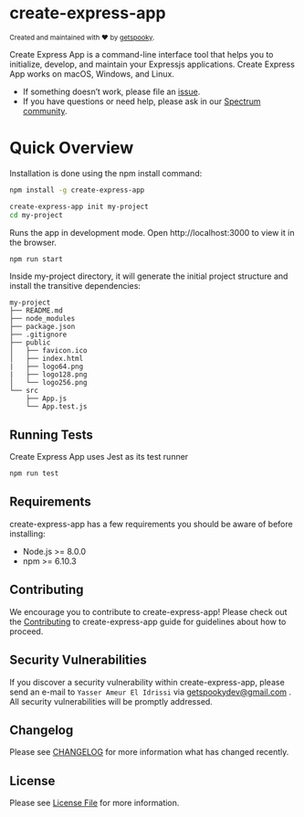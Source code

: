 # create-express-app

 <sub>Created and maintained with ❤️ by  <a href="https://github.com/getspooky">getspooky</a>.</sub>

Create Express App is a command-line interface tool that helps you to initialize, develop, and maintain your Expressjs applications.
Create Express App works on macOS, Windows, and Linux.<br>

- If something doesn’t work, please file an [issue](https://github.com/getspooky/create-express-app/issues).<br>
- If you have questions or need help, please ask in our [Spectrum community]().

# Quick Overview

Installation is done using the npm install command:

```sh
npm install -g create-express-app
```

```sh
create-express-app init my-project
cd my-project
```

Runs the app in development mode.
Open http://localhost:3000 to view it in the browser.

```sh
npm run start
```

Inside my-project directory, it will generate the initial project structure and install the transitive dependencies:

```
my-project
├── README.md
├── node_modules
├── package.json
├── .gitignore
├── public
│   ├── favicon.ico
│   ├── index.html
|   ├── logo64.png
|   ├── logo128.png
│   └── logo256.png
└── src
    ├── App.js
    └── App.test.js
```

## Running Tests

Create Express App uses Jest as its test runner

```sh
npm run test
```

## Requirements

create-express-app has a few requirements you should be aware of before installing:

- Node.js >= 8.0.0
- npm >= 6.10.3

## Contributing

We encourage you to contribute to create-express-app! Please check out the [Contributing](/Contributing.md) to create-express-app guide for guidelines about how to proceed.

## Security Vulnerabilities

If you discover a security vulnerability within create-express-app, please send an e-mail to `Yasser Ameur El Idrissi` via getspookydev@gmail.com . All security vulnerabilities will be promptly addressed.

## Changelog

Please see [CHANGELOG](CHANGELOG.md) for more information what has changed recently.

## License

Please see [License File](LICENSE.md) for more information.
